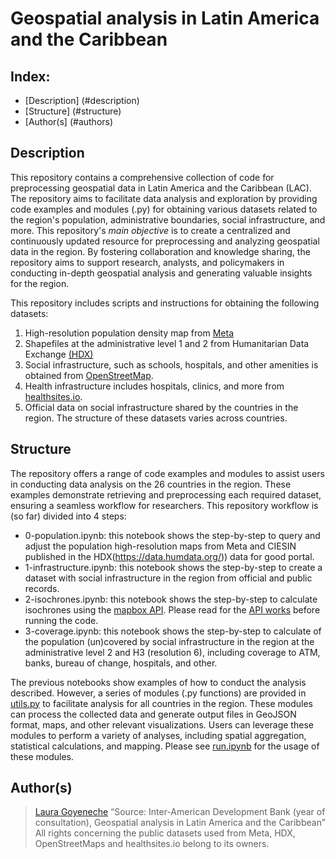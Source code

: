 # Geospatial analysis in Latin America and the Caribbean 

## Index: 
- [Description] (#description)
- [Structure] (#structure)
- [Author(s] (#authors)

## Description 
This repository contains a comprehensive collection of code for preprocessing geospatial data in Latin America and the Caribbean (LAC). The repository aims to facilitate data analysis and exploration by providing code examples and modules (.py) for obtaining various datasets related to the region's population, administrative boundaries, social infrastructure, and more. This repository's *main objective* is to create a centralized and continuously updated resource for preprocessing and analyzing geospatial data in the region. By fostering collaboration and knowledge sharing, the repository aims to support research, analysts, and policymakers in conducting in-depth geospatial analysis and generating valuable insights for the region. 

This repository includes scripts and instructions for obtaining the following datasets: 

1. High-resolution population density map from [Meta](https://dataforgood.facebook.com/dfg/tools/high-resolution-population-density-maps)
2. Shapefiles at the administrative level 1 and 2 from Humanitarian Data Exchange [(HDX)](https://data.humdata.org/)
3. Social infrastructure, such as schools, hospitals, and other amenities is obtained from [OpenStreetMap](https://www.openstreetmap.org/).
4. Health infrastructure includes hospitals, clinics, and more from [healthsites.io](https://healthsites.io/). 
5. Official data on social infrastructure shared by the countries in the region. The structure of these datasets varies across countries. 

## Structure
The repository offers a range of code examples and modules to assist users in conducting data analysis on the 26 countries in the region. These examples demonstrate retrieving and preprocessing each required dataset, ensuring a seamless workflow for researchers. This repository workflow is (so far) divided into 4 steps:

- 0-population.ipynb: this notebook shows the step-by-step to query and adjust the population high-resolution maps from Meta and CIESIN published in the HDX(https://data.humdata.org/)) data for good portal.
- 1-infrastructure.ipynb: this notebook shows the step-by-step to create a dataset with social infrastructure in the region from official and public records. 
- 2-isochrones.ipynb: this notebook shows the step-by-step to calculate isochrones using the [mapbox API]((https://docs.mapbox.com/playground/isochrone/)). Please read for the [API works]((https://docs.mapbox.com/playground/isochrone/)) before running the code. 
- 3-coverage.ipynb: this notebook shows the step-by-step to calculate of the population (un)covered by social infrastructure in the region at the administrative level 2 and H3 (resolution 6), including coverage to ATM, banks, bureau of change, hospitals, and other. 

The previous notebooks show examples of how to conduct the analysis described. However, a series of modules (.py functions) are provided in [utils.py](https://github.com/BID-DATA/geospatial_analytics_scl/blob/main/source/utils.py) to facilitate analysis for all countries in the region. These modules can process the collected data and generate output files in GeoJSON format, maps, and other relevant visualizations. Users can leverage these modules to perform a variety of analyses, including spatial aggregation, statistical calculations, and mapping. Please see [run.ipynb](https://github.com/BID-DATA/geospatial_analytics_scl/blob/main/source/run.ipynb) for the usage of these modules. 


## Author(s)
> [Laura Goyeneche](https://github.com/lgoyenec)
> “Source: Inter-American Development Bank (year of consultation), Geospatial analysis in Latin America and the Caribbean”
> All rights concerning the public datasets used from Meta, HDX, OpenStreetMaps and healthsites.io belong to its owners. 